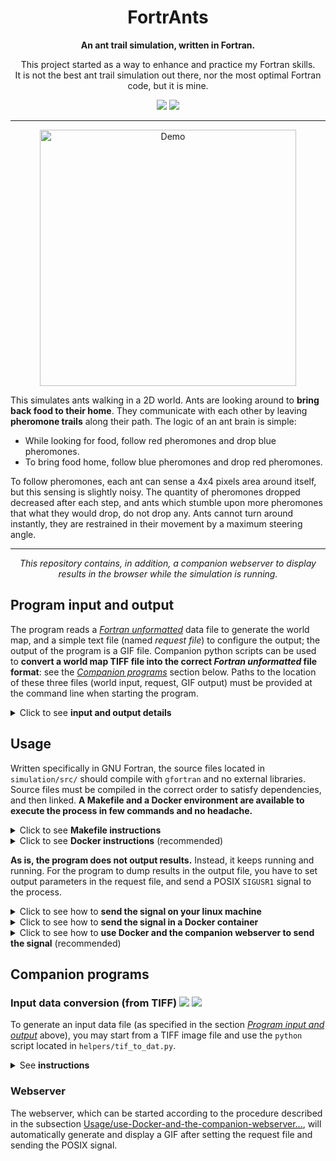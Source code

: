 <div align="center">

# FortrAnts

**An ant trail simulation, written in Fortran.**

This project started as a way to enhance and practice my Fortran skills.<br>
It is not the best ant trail simulation out there, nor the most optimal Fortran code, but it is mine.

![](https://img.shields.io/badge/programmed%20in-fortran-6B2002?style=for-the-badge&logo=fortran&labelColor=A7BFC1)
![](https://img.shields.io/badge/runs%20in-Docker-2496ED?style=for-the-badge&logo=docker&labelColor=A7BFC1)

</div>

---

<div align="center">
<img alt="Demo" height="410" src="https://user-images.githubusercontent.com/1943662/186022520-f3b38424-781e-41b7-931b-8b696a672faf.gif">
</div>


This simulates ants walking in a 2D world. Ants are looking around to **bring back food to their home**. They communicate with each other by leaving **pheromone trails** along their path. The logic of an ant brain is simple:

- While looking for food, follow red pheromones and drop blue pheromones.
- To bring food home, follow blue pheromones and drop red pheromones.

To follow pheromones, each ant can sense a 4x4 pixels area around itself, but this sensing is slightly noisy. The quantity of pheromones dropped decreased after each step, and ants which stumble upon more pheromones that what they would drop, do not drop any. Ants cannot turn around instantly, they are restrained in their movement by a maximum steering angle.

---



<div align="center">

*This repository contains, in addition, a companion webserver to display results in the browser while the simulation is running.*

</div>



## Program input and output

The program reads a [*Fortran unformatted*](https://gcc.gnu.org/onlinedocs/gfortran/File-format-of-unformatted-sequential-files.html) data file to generate the world map, and a simple text file (named *request file*) to configure the output; the output of the program is a GIF file. Companion python scripts can be used to **convert a world map TIFF file into the correct *Fortran unformatted* file format**: see the [*Companion programs*](#companion-scripts) section below. Paths to the location of these three files (world input, request, GIF output) must be provided at the command line when starting the program.


<details><summary>Click to see <b>input and output details</b></summary>

### Input world map

The world map input file should contain the following entries, in this order:

| Type               | Name  | Meaning
|--------------------|-------|---------
| `integer`          | `Y`   | Size of the world map along Y coordinate
| `integer`          | `X`   | Size of the world map along X coordinate
| `integer(3, X, Y)` | `rgb` | A 2D array of RGB values describing the initial composition of the world map.

`integer` variables are coded on 32 bits (4 bytes); arrays are stored in Fortran order. Valid RGB values in the last entry are:

| Hex code     | Meaning
|--------------|---------
| `56, B9, 00` | Wall (ants cannot cross this pixel)
| `FF, FB, 5D` | Home (starting point of ants, and destination when they hold food)
| `5D, 61, FF` | Lake (ants walking in this pixel die) *not implemented, will be interpreted as a wall*

### Request (parameters for output)

The output parameters are two integers and one boolean. The two integers are used to determine which frames to record to generate the GIF. The boolean determines whether or not to pause the simulation after the GIF is generated. The content of this file can be modified during runtime, to alter output parameters.

The first integer corresponds to the record duration, from start to end, in simulation time. The second integer corresponds to the number of frames actually recorded. Inputting `1000` and `100` will record `100` frames, each spaced by `1000/100 = 10` frames, corresponding to a total duration of `1000` frames.

The request file is a text file, in which integers and the boolean must be stored. Integers are simply coded with their values in digits (i.e. `1234`), and the boolean must be stored as either `T` (true) or `F` (false). Values must be separated by one space. A valid request file content is: `1000 10 F`.

### Output GIF file

*TODO*

---
</details>



## Usage

Written specifically in GNU Fortran, the source files located in `simulation/src/` should compile with `gfortran` and no external libraries. Source files must be compiled in the correct order to satisfy dependencies, and then linked. **A Makefile and a Docker environment are available to execute the process in few commands and no headache.**

<details><summary>Click to see <b>Makefile instructions</b></summary><br>

If [`gfortran`](https://gcc.gnu.org/wiki/GFortran) is ready on your machine, running `make all` from within the `simulation/` directory should produce the binary: `simulation/.build/build_latest`. This binary is executable, and requires two arguments on the command line:

- A path to the world map input file
- A path to the output file (which will be appended, not overwritten)
- A path to the request file used to set output parameters

In brief, assuming that `../assets/world.dat` and `/tmp/results/` exist (`request.txt` can be created later):

    cd simulation
    make all
    .build/build_latest ../assets/world.dat /tmp/results/results.dat /tmp/request/request.txt

---
</details>


<details><summary>Click to see <b>Docker instructions</b> (recommended)</summary><br>

If [Docker](https://www.docker.com/get-started/) and [docker-compose](https://docs.docker.com/compose/) are ready on your machine, then running `docker-compose up simu` from the root of the repository should set up containers to build and to run the simulation. As is, the Docker container expects a world map input file located at `assets/world.dat` and a parameter file at `request.txt` for output configuration. The result GIF dumps in a Docker volume.

---
</details>


**As is, the program does not output results.** Instead, it keeps running and running. For the program to dump results in the output file, you have to set output parameters in the request file, and send a POSIX `SIGUSR1` signal to the process.

<details><summary>Click to see how to <b>send the signal on your linux machine</b></summary><br>

1. Find the Process Identifier (PID) of the running simulation program
    - Run the command `ps aux | grep build_latest`
    - Extract the first (integer) number, which should be on the second field, *i.e.* `27276`
2. Send the signal with `kill -s SIGUSR1 27276`

---
</details>

<details><summary>Click to see how to <b>send the signal in a Docker container</b></summary><br>

`docker-compose kill -s SIGUSR1 simu`

---
</details>

<details><summary>Click to see how to <b>use Docker and the companion webserver to send the signal</b> (recommended)</summary><br>

1. `docker-compose up webserver`
2. Navigate your web browser to the Docker container's IP address, which appears in the terminal log (likely [`http://127.17.0.2:5000`](http://127.17.0.2:5000))
3. Set parameters for the output in the web form
4. Click the `Generate` blue button on the web page

---
</details>



## Companion programs

### Input data conversion (from TIFF) ![](https://img.shields.io/badge/PROGRAMMED%20IN-PYTHON-F7D14A?style=flat-square&logo=python&labelColor=A7BFC1) ![](https://img.shields.io/badge/RUNS%20IN-CONDA-44A833?style=flat-square&logo=anaconda&labelColor=A7BFC1)

To generate an input data file (as specified in the section [*Program input and output*](#program-input-and-output) above), you may start from a TIFF image file and use the `python` script located in `helpers/tif_to_dat.py`.

<details><summary>See <b>instructions</b></summary><br>

This script runs with dependencies defined in `environment.yml`. If [`conda`](https://docs.conda.io/projects/conda/en/latest/user-guide/getting-started.html) and [`python`](https://www.python.org/about/gettingstarted/) are ready on your system, then the following commands should produce a valid input file for the simulation:

```
conda env create -f environment.yml -p ./.env
conda activate ./.env
python helpers/tif_to_dat.py assets/world.tif assets/world.dat
```

command line arguments for the script are:

- a path to a TIFF file, containing RGB pixels coloured as defined in the section [*Program input and output*](#program-input-and-output) above
- a path for the output *Fortran unformatted* file, which will serve as input for the simulation program

---
</details>

### Webserver

The webserver, which can be started according to the procedure described in the subsection [Usage/use-Docker-and-the-companion-webserver...](#usage), will automatically generate and display a GIF after setting the request file and sending the POSIX signal.
